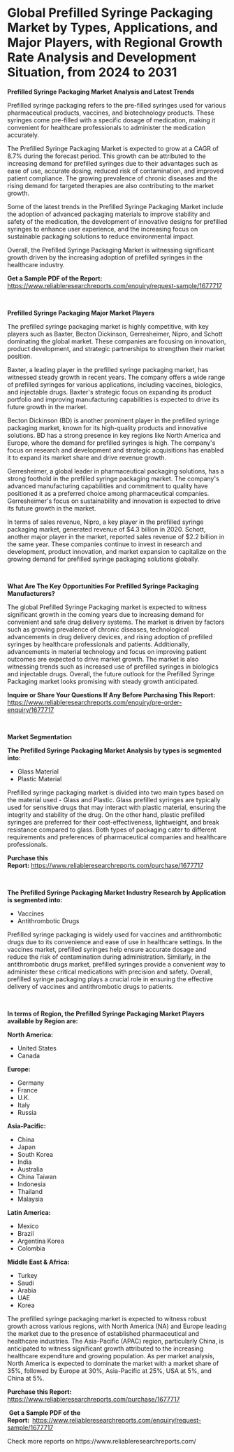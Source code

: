 <p><h1>Global Prefilled Syringe Packaging Market by Types, Applications, and Major Players, with Regional Growth Rate Analysis and Development Situation, from 2024 to 2031</h1></p><p><strong>Prefilled Syringe Packaging Market Analysis and Latest Trends</strong></p>
<p><p>Prefilled syringe packaging refers to the pre-filled syringes used for various pharmaceutical products, vaccines, and biotechnology products. These syringes come pre-filled with a specific dosage of medication, making it convenient for healthcare professionals to administer the medication accurately.</p><p>The Prefilled Syringe Packaging Market is expected to grow at a CAGR of 8.7% during the forecast period. This growth can be attributed to the increasing demand for prefilled syringes due to their advantages such as ease of use, accurate dosing, reduced risk of contamination, and improved patient compliance. The growing prevalence of chronic diseases and the rising demand for targeted therapies are also contributing to the market growth.</p><p>Some of the latest trends in the Prefilled Syringe Packaging Market include the adoption of advanced packaging materials to improve stability and safety of the medication, the development of innovative designs for prefilled syringes to enhance user experience, and the increasing focus on sustainable packaging solutions to reduce environmental impact.</p><p>Overall, the Prefilled Syringe Packaging Market is witnessing significant growth driven by the increasing adoption of prefilled syringes in the healthcare industry.</p></p>
<p><strong>Get a Sample PDF of the Report:&nbsp;</strong> <a href="https://www.reliableresearchreports.com/enquiry/request-sample/1677717">https://www.reliableresearchreports.com/enquiry/request-sample/1677717</a></p>
<p>&nbsp;</p>
<p><strong>Prefilled Syringe Packaging Major Market Players</strong></p>
<p><p>The prefilled syringe packaging market is highly competitive, with key players such as Baxter, Becton Dickinson, Gerresheimer, Nipro, and Schott dominating the global market. These companies are focusing on innovation, product development, and strategic partnerships to strengthen their market position.</p><p>Baxter, a leading player in the prefilled syringe packaging market, has witnessed steady growth in recent years. The company offers a wide range of prefilled syringes for various applications, including vaccines, biologics, and injectable drugs. Baxter's strategic focus on expanding its product portfolio and improving manufacturing capabilities is expected to drive its future growth in the market.</p><p>Becton Dickinson (BD) is another prominent player in the prefilled syringe packaging market, known for its high-quality products and innovative solutions. BD has a strong presence in key regions like North America and Europe, where the demand for prefilled syringes is high. The company's focus on research and development and strategic acquisitions has enabled it to expand its market share and drive revenue growth.</p><p>Gerresheimer, a global leader in pharmaceutical packaging solutions, has a strong foothold in the prefilled syringe packaging market. The company's advanced manufacturing capabilities and commitment to quality have positioned it as a preferred choice among pharmaceutical companies. Gerresheimer's focus on sustainability and innovation is expected to drive its future growth in the market.</p><p>In terms of sales revenue, Nipro, a key player in the prefilled syringe packaging market, generated revenue of $4.3 billion in 2020. Schott, another major player in the market, reported sales revenue of $2.2 billion in the same year. These companies continue to invest in research and development, product innovation, and market expansion to capitalize on the growing demand for prefilled syringe packaging solutions globally.</p></p>
<p>&nbsp;</p>
<p><strong>What Are The Key Opportunities For Prefilled Syringe Packaging Manufacturers?</strong></p>
<p><p>The global Prefilled Syringe Packaging market is expected to witness significant growth in the coming years due to increasing demand for convenient and safe drug delivery systems. The market is driven by factors such as growing prevalence of chronic diseases, technological advancements in drug delivery devices, and rising adoption of prefilled syringes by healthcare professionals and patients. Additionally, advancements in material technology and focus on improving patient outcomes are expected to drive market growth. The market is also witnessing trends such as increased use of prefilled syringes in biologics and injectable drugs. Overall, the future outlook for the Prefilled Syringe Packaging market looks promising with steady growth anticipated.</p></p>
<p><strong>Inquire or Share Your Questions If Any Before Purchasing This Report:</strong> <a href="https://www.reliableresearchreports.com/enquiry/pre-order-enquiry/1677717">https://www.reliableresearchreports.com/enquiry/pre-order-enquiry/1677717</a></p>
<p>&nbsp;</p>
<p><strong>Market Segmentation</strong></p>
<p><strong>The Prefilled Syringe Packaging Market Analysis by types is segmented into:</strong></p>
<p><ul><li>Glass Material</li><li>Plastic Material</li></ul></p>
<p><p>Prefilled syringe packaging market is divided into two main types based on the material used - Glass and Plastic. Glass prefilled syringes are typically used for sensitive drugs that may interact with plastic material, ensuring the integrity and stability of the drug. On the other hand, plastic prefilled syringes are preferred for their cost-effectiveness, lightweight, and break resistance compared to glass. Both types of packaging cater to different requirements and preferences of pharmaceutical companies and healthcare professionals.</p></p>
<p><strong>Purchase this Report:&nbsp;</strong><a href="https://www.reliableresearchreports.com/purchase/1677717">https://www.reliableresearchreports.com/purchase/1677717</a></p>
<p>&nbsp;</p>
<p><strong>The Prefilled Syringe Packaging Market Industry Research by Application is segmented into:</strong></p>
<p><ul><li>Vaccines</li><li>Antithrombotic Drugs</li></ul></p>
<p><p>Prefilled syringe packaging is widely used for vaccines and antithrombotic drugs due to its convenience and ease of use in healthcare settings. In the vaccines market, prefilled syringes help ensure accurate dosage and reduce the risk of contamination during administration. Similarly, in the antithrombotic drugs market, prefilled syringes provide a convenient way to administer these critical medications with precision and safety. Overall, prefilled syringe packaging plays a crucial role in ensuring the effective delivery of vaccines and antithrombotic drugs to patients.</p></p>
<p>&nbsp;</p>
<p><strong>In terms of Region, the Prefilled Syringe Packaging Market Players available by Region are:</strong></p>
<p>
    <p> <strong> North America: </strong>
        <ul>
            <li>United States</li>
            <li>Canada</li>
        </ul>
        </p> 
    <p> <strong> Europe: </strong>
        <ul>
            <li>Germany</li>
            <li>France</li>
            <li>U.K.</li>
            <li>Italy</li>
            <li>Russia</li>
        </ul>
        </p> 
    <p> <strong> Asia-Pacific: </strong>
        <ul>
            <li>China</li>
            <li>Japan</li>
            <li>South Korea</li>
            <li>India</li>
            <li>Australia</li>
            <li>China Taiwan</li>
            <li>Indonesia</li>
            <li>Thailand</li>
            <li>Malaysia</li>
        </ul>
        </p> 
    <p> <strong> Latin America: </strong>
        <ul>
            <li>Mexico</li>
            <li>Brazil</li>
            <li>Argentina Korea</li>
            <li>Colombia</li>
        </ul>
        </p> 
    <p> <strong> Middle East & Africa: </strong>
        <ul>
            <li>Turkey</li>
            <li>Saudi</li>
            <li>Arabia</li>
            <li>UAE</li>
            <li>Korea</li>
        </ul>
    </p>
    </p>
<p><p>The prefilled syringe packaging market is expected to witness robust growth across various regions, with North America (NA) and Europe leading the market due to the presence of established pharmaceutical and healthcare industries. The Asia-Pacific (APAC) region, particularly China, is anticipated to witness significant growth attributed to the increasing healthcare expenditure and growing population. As per market analysis, North America is expected to dominate the market with a market share of 35%, followed by Europe at 30%, Asia-Pacific at 25%, USA at 5%, and China at 5%.</p></p>
<p><strong>Purchase this Report: </strong><a href="https://www.reliableresearchreports.com/purchase/1677717">https://www.reliableresearchreports.com/purchase/1677717</a></p>
<p>&nbsp;<strong>Get a Sample PDF of the Report:&nbsp;&nbsp;</strong><a href="https://www.reliableresearchreports.com/enquiry/request-sample/1677717">https://www.reliableresearchreports.com/enquiry/request-sample/1677717</a></p>
<p><strong></strong></p>
<p>Check more reports on https://www.reliableresearchreports.com/</p>